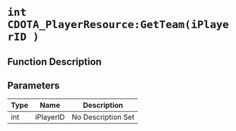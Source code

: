 # `int CDOTA_PlayerResource:GetTeam(iPlayerID )`
## Function Description

## Parameters
Type|Name|Description
--|--|--
int|iPlayerID|No Description Set
